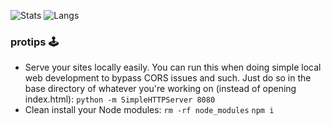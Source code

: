 ![Stats](https://github-readme-stats.vercel.app/api?username=willfolsom&count_private=true&show_icons=true&theme=dark)
![Langs](https://github-readme-stats.vercel.app/api/top-langs/?username=willfolsom&layout=compact&theme=dark)

### protips 🕹️
* Serve your sites locally easily. You can run this when doing simple local web development to bypass CORS issues and such. Just do so in the base directory of whatever you're working on (instead of opening index.html): ```python -m SimpleHTTPServer 8080```
* Clean install your Node modules: ```rm -rf node_modules``` ```npm i```
